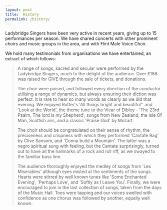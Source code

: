 ```yaml
---
layout: post
title:  History
permalink: /history/
---
```

Ladybridge Singers have been very active in recent years, giving up to 15 performances per season.  We have shared  concerts with other prominent choirs and music groups in the area, and with Flint Male Voice Choir.

We hold many testimonials from organisations we have entertained, an extract of which follows:

>A range of songs, sacred and secular were performed by the Ladybridge Singers, much to the delight of the audience.  Over £188 was raised for GIVE through the sale of tickets, and donations.
>
>The choir were poised, and followed every direction of the conductor utilising a range of dynamics, but always ensuring their diction was perfect.  It is rare  to hear so many words as clearly as we did that evening.  We enjoyed Rutter's 'All things bright and beautiful'' and 'Look at the World', the theme tune to the Vicar of Dibley - 'The 23rd Psalm, The lord is my  Shepherd', songs from New Zealand,  the Isle Of Man, Scottish airs, and a classic 'Praise God' by Mozart.
>
>The choir should be congratulated on their sense of rhythm, the preciseness and crispness with which they performed 'Cantate Rag' by Clive Sansom, and 'Gonna build a Mountain'.  The latter was a negro spiritual sung with feeling, but the Cantate surprisingly, turned out to have all the hallmarks of a rock and roll riff, as  we swayed to the familiar bass line.
>
>The audience thoroughly enjoyed the medley of songs from 'Les Miserables' although eyes misted at the sentiments of the songs.  Hearts were stirred by well known tunes like 'Some Enchanted Evening', 'Perhaps Love', and 'Softly as I Leave You'.  Finally, we were encouraged to join in the last collection of songs, taken from the days of the Music Hall.  Toes were tapping and our voices swelled with confidence as one chorus was followed by another, equally well known.
